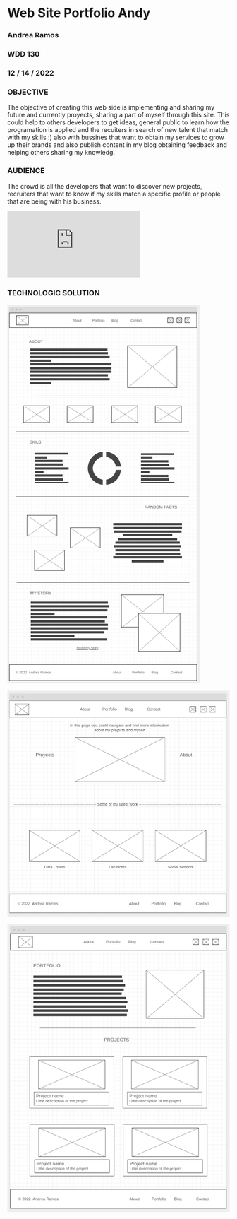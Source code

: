 # Web Site Portfolio Andy
### Andrea Ramos
### WDD 130
### 12 / 14 / 2022


### OBJECTIVE

The objective of creating this web side is implementing and sharing my future and currently proyects, sharing a part of myself through this site. This could help to others developers to get ideas, general public to learn how the programation is applied and the recuiters in search of new talent that match with my skills :) also with bussines that want to obtain my services to grow up their brands and also publish content in my blog obtaining feedback and helping others sharing my knowledg.


### AUDIENCE

The crowd is all the developers that want to discover new projects, recruiters that want to know if my skills match a specific profile or people that are being with his business.

![](https://andrevivs.github.io/Projects/portfolio/index.html)

### TECHNOLOGIC SOLUTION

![](https://github.com/AndreVivs/Projects/blob/develop/portfolio/images/wireframes/about-siteplan-wireframe.png)

![](https://github.com/AndreVivs/Projects/blob/develop/portfolio/images/wireframes/home-siteplan-wireframe.png)

![](https://github.com/AndreVivs/Projects/blob/develop/portfolio/images/wireframes/portfolio-siteplan-wireframe.png)


